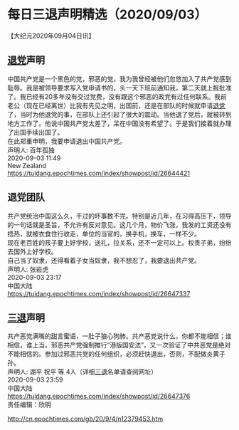 # 每日三退声明精选（2020/09/03）
  
  
【大纪元2020年09月04日讯】  
## <a href="http://cn.epochtimes.com/gb/tag/%E9%80%80%E5%85%9A.html">退党</a>声明  
中国共产党是一个黑色的党，邪恶的党，我为我曾经被他们忽悠加入了共产党感到耻辱。我是被领导要求写入党申请书的，头一天下班前通知我，第二天就上报批准了。我已经有20多年没有交过党费，没有跟这个邪恶的政党有过任何联系。我前老公（现在已经离世）比我有先见之明，出国前，还是在部队的时候就申请<a href="http://cn.epochtimes.com/gb/tag/%E9%80%80%E5%85%9A.html">退党</a>了，当时为他退党的事，在部队上还引起了很大的震动。当他退了党后，就被转到地方工作了。他说中国共产党太差了，呆在中国没有希望了。于是我们接着就办理了出国手续出国了。  
在此郑重申明，我要申请退出中国共产党。  
声明人: 百年孤独  
2020-09-03 11:49  
New Zealand  
https://tuidang.epochtimes.com/index/showpost/id/26644421  
## 退党团队  
共产党统治中国这么久，干过的坏事数不完。特别是近几年，在习得高压下，领导的一句话就是圣旨，不允许有反对意见。这几个月，物价飞涨，我发的工资还没有捂热，就被衣食住行收走，单位的当官的，换手机，换车，一样不少。  
现在老百姓的孩子要上好学校，送礼，拉关系，还不一定可以上。权贵子弟，纷纷去国外上好学校。  
自己当了奴隶，还得看着子女当奴隶，我不想忍了，我要退出共产党。  
声明人: 张岩虎  
2020-09-03 23:17  
中国大陆  
https://tuidang.epochtimes.com/index/showpost/id/26647337  
## <a href="http://cn.epochtimes.com/gb/tag/%E4%B8%89%E9%80%80.html">三退</a>声明  
共产恶党满嘴的甜言蜜语，一肚子狼心狗肺。共产恶党说什么，你都不能相信；谁相信，谁上当。邪恶共产党强制推行“港版国安法”，又一次验证了中共恶党是绝对不能相信的。参加过邪恶共党的任何组织，必须赶快退出，否则，不配做炎黄子孙。  
声明人: 湖平 祝平 等 4人（详细<a href="http://cn.epochtimes.com/gb/tag/%E4%B8%89%E9%80%80.html">三退</a>名单请查阅网址）  
2020-09-03 23:59  
中国大陆  
https://tuidang.epochtimes.com/index/showpost/id/26647376  
责任编辑：欣明  
  
  
  
http://cn.epochtimes.com/gb/20/9/4/n12379453.htm
